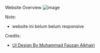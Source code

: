 Website Overview
![image](https://github.com/ikhlasdansantai/clone-flix/assets/95151018/f8638a9e-817b-422f-983d-752baeee96e6)

Note: 
- website ini belum belum responsive

Credits:
- [UI Design By Muhammad Fauzan Alkhairi](https://codedesign.dev/challenge/clone-netflix)
